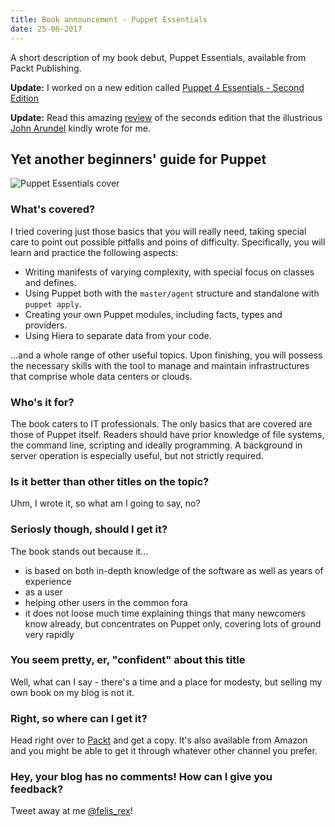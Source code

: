 ```yaml
---
title: Book announcement - Puppet Essentials
date: 25-06-2017
---
```


A short description of my book debut, Puppet Essentials, available from Packt Publishing.

**Update:** I worked on a new edition called
[Puppet 4 Essentials - Second Edition](/puppet-4-essentials/index.html)

**Update:** Read this amazing [review](/puppet-essentials/review.html) of the seconds edition that the illustrious
[John Arundel](http://bitfieldconsulting.com/about) kindly wrote for me.

## Yet another beginners' guide for Puppet

![Puppet Essentials cover](https://cloud.githubusercontent.com/assets/436765/5350179/2da040f0-7f41-11e4-9456-bc6c304c5d77.jpg)

### What's covered?

I tried covering just those basics that you will really need, taking special care
to point out possible pitfalls and poins of difficulty. Specifically, you will
learn and practice the following aspects:

 * Writing manifests of varying complexity, with special focus on classes and defines.
 * Using Puppet both with the `master/agent` structure and standalone with `puppet apply`.
 * Creating your own Puppet modules, including facts, types and providers.
 * Using Hiera to separate data from your code.

...and a whole range of other useful topics. Upon finishing, you will possess the
necessary skills with the tool to manage and maintain infrastructures that comprise
whole data centers or clouds.

### Who's it for?

The book caters to IT professionals. The only basics that are covered are those
of Puppet itself. Readers should have prior knowledge of file systems,
the command line, scripting and ideally programming. A background in server
operation is especially useful, but not strictly required.

### Is it better than other titles on the topic?

Uhm, I wrote it, so what am I going to say, no?

### Seriosly though, should I get it?

The book stands out because it...

 * is based on both in-depth knowledge of the software as well as years of experience
  * as a user
  * helping other users in the common fora
 * it does not loose much time explaining things that many newcomers know already,
   but concentrates on Puppet only, covering lots of ground very rapidly

### You seem pretty, er, "confident" about this title

Well, what can I say - there's a time and a place for modesty, but selling my
own book on my blog is not it.

### Right, so where can I get it?

Head right over to [Packt](http://bit.ly/1zoGxbW) and get a copy. It's also available
from Amazon and you might be able to get it through whatever other channel you prefer.

### Hey, your blog has no comments! How can I give you feedback?

Tweet away at me [@felis\_rex](https://twitter.com/felis_rex)!
